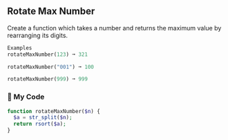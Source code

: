 ## Rotate Max Number

Create a function which takes a number and returns the maximum value by rearranging its digits.
```php
Examples
rotateMaxNumber(123) ➞ 321

rotateMaxNumber("001") ➞ 100

rotateMaxNumber(999) ➞ 999
```
### 🚨 My Code
```php
function rotateMaxNumber($n) {
  $a = str_split($n);
  return rsort($a);
}

```
